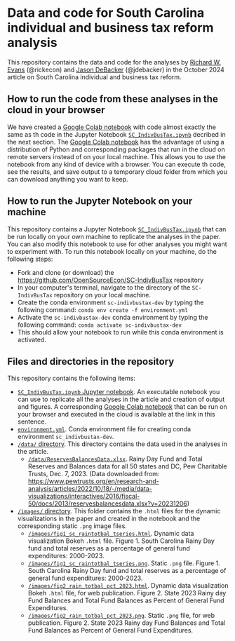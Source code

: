 # Data and code for South Carolina individual and business tax reform analysis
This repository contains the data and code for the analyses by [Richard W. Evans](https://sites.google.com/site/rickecon) (@rickecon) and [Jason DeBacker](https://jasondebacker.com/) (@jdebacker) in the October 2024 article on South Carolina individual and business tax reform.

## How to run the code from these analyses in the cloud in your browser
We have created a [Google Colab notebook](https://colab.research.google.com/drive/1ME7HsFJV9nE5StC-eZyF2rA1MOUPQe7Y?usp=sharing) with code almost exactly the same as th code in the Jupyter Notebook [`SC_IndivBusTax.ipynb`](SC_IndivBusTax.ipynb) decribed in the next section. The [Google Colab notebook](https://colab.research.google.com/drive/1ME7HsFJV9nE5StC-eZyF2rA1MOUPQe7Y?usp=sharing) has the advantage of using a distribution of Python and corresponding packages that run in the cloud on remote servers instead of on your local machine. This allows you to use the notebook from any kind of device with a browser. You can execute th code, see the results, and save output to a temporary cloud folder from which you can download anything you want to keep.

## How to run the Jupyter Notebook on your machine
This repository contains a Jupyter Notebook [`SC_IndivBusTax.ipynb`](SC_IndivBusTax.ipynb) that can be run locally on your own machine to replicate the analyses in the paper. You can also modify this notebook to use for other analyses you might want to experiment with. To run this notebook locally on your machine, do the following steps:
* Fork and clone (or download) the https://github.com/OpenSourceEcon/SC-IndivBusTax repository
* In your computer's terminal, navigate to the directory of the `SC-IndivBusTax` repository on your local machine.
* Create the conda environment `sc-indivbustax-dev` by typing the following command: `conda env create -f environment.yml`
* Activate the `sc-indivbustax-dev` conda environment by typing the following command: `conda activate sc-indivbustax-dev`
* This should allow your notebook to run while this conda environment is activated.

## Files and directories in the repository
This repository contains the following items:
* [`SC_IndivBusTax.ipynb` Jupyter notebook](SC_IndivBusTax.ipynb). An executable notebook you can use to replicate all the analyses in the article and creation of output and figures. A corresponding [Google Colab notebook](https://colab.research.google.com/drive/1ME7HsFJV9nE5StC-eZyF2rA1MOUPQe7Y?usp=sharing) that can be run on your browser and executed in the cloud is available at the link in this sentence.
* [`environment.yml`](environment.yml). Conda environment file for creating conda environment `sc_indivbustax-dev`.
* [`/data/` directory](data/). This directory contains the data used in the analyses in the article.
    * [`/data/ReservesBalancesData.xlsx`](/data/ReservesBalancesData.xlsx). Rainy Day Fund and Total Reserves and Balances data for all 50 states and DC, Pew Charitable Trusts, Dec. 7, 2023. (Data downloaded from: https://www.pewtrusts.org/en/research-and-analysis/articles/2022/10/18/-/media/data-visualizations/interactives/2016/fiscal-50/docs/2013/reservesbalancesdata.xlsx?v=20231206)
    <!-- * [`/data/Tab3.xlsx`](/data/Tab3.xlsx). Data and calculations for Table 3 in the paper.
    * [`/data/fig4_source.csv`](/data/fig4_source.csv). Source data for Figure 4 in the paper.
    * [`/data/fig5_source.csv`](/data/fig5_source.csv). Source data for Figure 5 in the paper. -->
* [`/images/` directory](images/). This folder contains the `.html` files for the dynamic visualizations in the paper and created in the notebook and the corresponding static `.png` image files.
    * [`/images/fig1_sc_raintotbal_tseries.html`](/images/fig1_sc_raintotbal_tseries.html). Dynamic data visualization Bokeh `.html` file. Figure 1. South Carolina Rainy Day fund and total reserves as a percentage of general fund expenditures: 2000-2023.
    * [`/images/fig1_sc_raintotbal_tseries.png`](/images/fig1_sc_raintotbal_tseries.png). Static `.png` file. Figure 1. South Carolina Rainy Day fund and total reserves as a percentage of general fund expenditures: 2000-2023.
    * [`/images/fig2_rain_totbal_pct_2023.html`](/images/fig2_rain_totbal_pct_2023.html). Dynamic data visualization Bokeh `.html` file, for web publication. Figure 2. State 2023 Rainy day Fund Balances and Total Fund Balances as Percent of General Fund Expenditures.
    * [`/images/fig2_rain_totbal_pct_2023.png`](/images/fig2_rain_totbal_pct_2023.png). Static `.png` file, for web publication. Figure 2. State 2023 Rainy day Fund Balances and Total Fund Balances as Percent of General Fund Expenditures.
